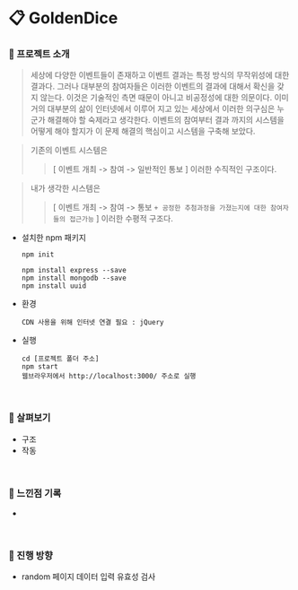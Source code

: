 # :clipboard: GoldenDice
### :pushpin: 프로젝트 소개 
  > 세상에 다양한 이벤트들이 존재하고 이벤트 결과는 특정 방식의 무작위성에 대한 결과다. 
  > 그러나 대부분의 참여자들은 이러한 이벤트의 결과에 대해서 확신을 갖지 않는다. 
  > 이것은 기술적인 측면 때문이 아니고 비공정성에 대한 의문이다. 
  > 이미 거의 대부분의 삶이 인터넷에서 이루어 지고 있는 세상에서 이러한 의구심은 누군가 해결해야 할 숙제라고 생각한다. 
  > 이벤트의 참여부터 결과 까지의 시스템을 어떻게 해야 할지가 이 문제 해결의 핵심이고 시스템을 구축해 보았다.
   
  > 기존의 이벤트 시스템은  
  >   > [ 이벤트 개최 -> 참여 -> 일반적인 통보 ] 이러한 수직적인 구조이다.  
  
  > 내가 생각한 시스템은  
  >   > [ 이벤트 개최 -> 참여 -> 통보 `+ 공정한 추첨과정을 가졌는지에 대한 참여자들의 접근가능` ] 이러한 수평적 구조다.
  
  > 
  
* 설치한 npm 패키지  
  ```
  npm init
  
  npm install express --save
  npm install mongodb --save
  npm install uuid
  ```
* 환경
  ```
  CDN 사용을 위해 인터넷 연결 필요 : jQuery
  ```
* 실행  
  ```
  cd [프로젝트 폴더 주소]
  npm start
  웹브라우저에서 http://localhost:3000/ 주소로 실행
  ```

</br>

### :pushpin: 살펴보기  
* 구조
* 작동

</br>

### :pushpin: 느낀점 기록
* 

</br>

### :pushpin: 진행 방향
* random 페이지 데이터 입력 유효성 검사
